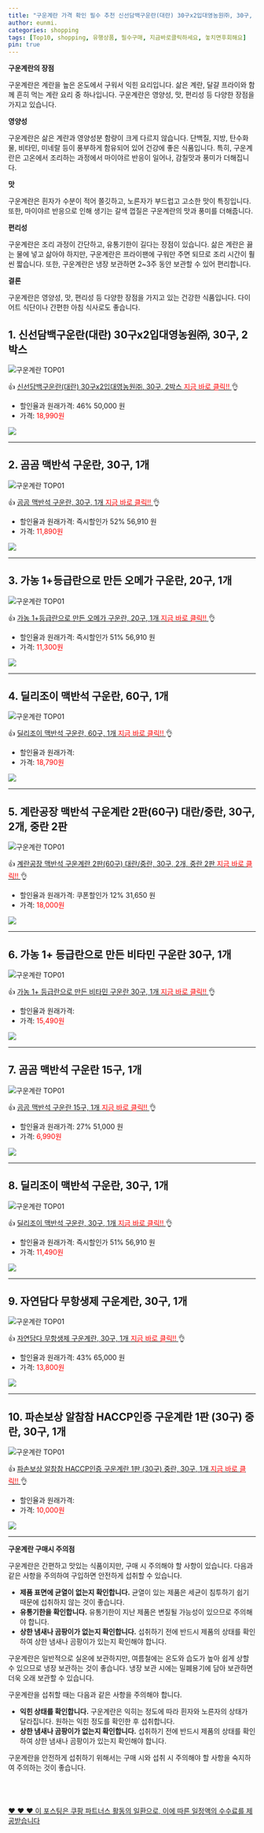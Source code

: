 ```yaml
---
title: "구운계란 가격 확인 필수 추천 신선담백구운란(대란) 30구x2입대영농원㈜, 30구, 2박스 비교 장점 구매가이드"
author: eunmi.
categories: shopping
tags: [Top10, shopping, 유행상품, 필수구매, 지금바로클릭하세요, 놓치면후회해요]
pin: true
---
```

**구운계란의 장점**

구운계란은 계란을 높은 온도에서 구워서 익힌 요리입니다. 삶은 계란, 달걀 프라이와 함께 흔히 먹는 계란 요리 중 하나입니다. 구운계란은 영양성, 맛, 편리성 등 다양한 장점을 가지고 있습니다.

**영양성**

구운계란은 삶은 계란과 영양성분 함량이 크게 다르지 않습니다. 단백질, 지방, 탄수화물, 비타민, 미네랄 등이 풍부하게 함유되어 있어 건강에 좋은 식품입니다. 특히, 구운계란은 고온에서 조리하는 과정에서 마이야르 반응이 일어나, 감칠맛과 풍미가 더해집니다.

**맛**

구운계란은 흰자가 수분이 적어 쫄깃하고, 노른자가 부드럽고 고소한 맛이 특징입니다. 또한, 마이야르 반응으로 인해 생기는 갈색 껍질은 구운계란의 맛과 풍미를 더해줍니다.

**편리성**

구운계란은 조리 과정이 간단하고, 유통기한이 길다는 장점이 있습니다. 삶은 계란은 끓는 물에 넣고 삶아야 하지만, 구운계란은 프라이팬에 구워만 주면 되므로 조리 시간이 훨씬 짧습니다. 또한, 구운계란은 냉장 보관하면 2~3주 동안 보관할 수 있어 편리합니다.

**결론**

구운계란은 영양성, 맛, 편리성 등 다양한 장점을 가지고 있는 건강한 식품입니다. 다이어트 식단이나 간편한 아침 식사로도 좋습니다.

   

## 1. 신선담백구운란(대란) 30구x2입대영농원㈜, 30구, 2박스

![구운계란 TOP01](https://thumbnail6.coupangcdn.com/thumbnails/remote/230x230ex/image/vendor_inventory/1893/d26c60807fcf9241ced7eb311de44c9dc6b0ecbc232be59603a3c5d094fe.jpg)


👍 [신선담백구운란(대란) 30구x2입대영농원㈜, 30구, 2박스 <font color=red> 지금 바로 클릭!! </font> ](https://link.coupang.com/re/AFFSDP?lptag=AF3617701&subid=GithubCoopas&pageKey=7297437258&traceid=V0-153&itemId=18665648129&vendorItemId=85585481574) 👌 


- 할인율과 원래가격: 46%  50,000   원
- 가격: <span style='color:red'>18,990원</span>

[![](/discount_price.png)](https://link.coupang.com/re/AFFSDP?lptag=AF3617701&subid=GithubCoopas&pageKey=7297437258&traceid=V0-153&itemId=18665648129&vendorItemId=85585481574)

---


   

## 2. 곰곰 맥반석 구운란, 30구, 1개

![구운계란 TOP01](https://thumbnail9.coupangcdn.com/thumbnails/remote/230x230ex/image/retail/images/3468942366558178-80e3d11c-c9d5-45d0-843a-19c8b47026ac.jpg)


👍 [곰곰 맥반석 구운란, 30구, 1개 <font color=red> 지금 바로 클릭!! </font> ](https://link.coupang.com/re/AFFSDP?lptag=AF3617701&subid=GithubCoopas&pageKey=1354181605&traceid=V0-153&itemId=2382768229&vendorItemId=70378249265) 👌 


- 할인율과 원래가격: 즉시할인가 52%  56,910   원
- 가격: <span style='color:red'>11,890원</span>

[![](/discount_price.png)](https://link.coupang.com/re/AFFSDP?lptag=AF3617701&subid=GithubCoopas&pageKey=1354181605&traceid=V0-153&itemId=2382768229&vendorItemId=70378249265)

---


   

## 3. 가농 1+등급란으로 만든 오메가 구운란, 20구, 1개

![구운계란 TOP01](https://thumbnail10.coupangcdn.com/thumbnails/remote/230x230ex/image/retail/images/6011763808770807-48085feb-1c9b-4cf7-8d4f-5b3f29b80bd3.jpg)


👍 [가농 1+등급란으로 만든 오메가 구운란, 20구, 1개 <font color=red> 지금 바로 클릭!! </font> ](https://link.coupang.com/re/AFFSDP?lptag=AF3617701&subid=GithubCoopas&pageKey=1445352046&traceid=V0-153&itemId=2490591497&vendorItemId=70483793573) 👌 


- 할인율과 원래가격: 즉시할인가 51%  56,910   원
- 가격: <span style='color:red'>11,300원</span>

[![](/discount_price.png)](https://link.coupang.com/re/AFFSDP?lptag=AF3617701&subid=GithubCoopas&pageKey=1445352046&traceid=V0-153&itemId=2490591497&vendorItemId=70483793573)

---


   

## 4. 딜리조이 맥반석 구운란, 60구, 1개

![구운계란 TOP01](https://thumbnail9.coupangcdn.com/thumbnails/remote/230x230ex/image/retail/images/1839760104320376-1f7c9219-9a2c-410d-a55f-5e34776762bb.jpg)


👍 [딜리조이 맥반석 구운란, 60구, 1개 <font color=red> 지금 바로 클릭!! </font> ](https://link.coupang.com/re/AFFSDP?lptag=AF3617701&subid=GithubCoopas&pageKey=6396290287&traceid=V0-153&itemId=13659358949&vendorItemId=80911810127) 👌 


- 할인율과 원래가격: 
- 가격: <span style='color:red'>18,790원</span>

[![](/discount_price.png)](https://link.coupang.com/re/AFFSDP?lptag=AF3617701&subid=GithubCoopas&pageKey=6396290287&traceid=V0-153&itemId=13659358949&vendorItemId=80911810127)

---


   

## 5. 계란공장 맥반석 구운계란 2판(60구) 대란/중란, 30구, 2개, 중란 2판

![구운계란 TOP01](https://thumbnail7.coupangcdn.com/thumbnails/remote/230x230ex/image/vendor_inventory/6dbb/e772f927b4c7e2e61bf3cd5f0d2afb5f9b4ac56f7005f6ba15bb51937380.jpg)


👍 [계란공장 맥반석 구운계란 2판(60구) 대란/중란, 30구, 2개, 중란 2판 <font color=red> 지금 바로 클릭!! </font> ](https://link.coupang.com/re/AFFSDP?lptag=AF3617701&subid=GithubCoopas&pageKey=7465417160&traceid=V0-153&itemId=19468234893&vendorItemId=78969709470) 👌 


- 할인율과 원래가격: 쿠폰할인가 12%  31,650   원
- 가격: <span style='color:red'>18,000원</span>

[![](/discount_price.png)](https://link.coupang.com/re/AFFSDP?lptag=AF3617701&subid=GithubCoopas&pageKey=7465417160&traceid=V0-153&itemId=19468234893&vendorItemId=78969709470)

---


   

## 6. 가농 1+ 등급란으로 만든 비타민 구운란 30구, 1개

![구운계란 TOP01](https://thumbnail9.coupangcdn.com/thumbnails/remote/230x230ex/image/retail/images/18413133029853163-5da03268-efa8-47ef-89f8-931233ef024a.jpg)


👍 [가농 1+ 등급란으로 만든 비타민 구운란 30구, 1개 <font color=red> 지금 바로 클릭!! </font> ](https://link.coupang.com/re/AFFSDP?lptag=AF3617701&subid=GithubCoopas&pageKey=4947691572&traceid=V0-153&itemId=6530171407&vendorItemId=73824958701) 👌 


- 할인율과 원래가격: 
- 가격: <span style='color:red'>15,490원</span>

[![](/discount_price.png)](https://link.coupang.com/re/AFFSDP?lptag=AF3617701&subid=GithubCoopas&pageKey=4947691572&traceid=V0-153&itemId=6530171407&vendorItemId=73824958701)

---


   

## 7. 곰곰 맥반석 구운란 15구, 1개

![구운계란 TOP01](https://thumbnail7.coupangcdn.com/thumbnails/remote/230x230ex/image/retail/images/16059394867506280-1044d9bf-70c5-401f-93ca-0ebfd4638c6e.jpg)


👍 [곰곰 맥반석 구운란 15구, 1개 <font color=red> 지금 바로 클릭!! </font> ](https://link.coupang.com/re/AFFSDP?lptag=AF3617701&subid=GithubCoopas&pageKey=1354181605&traceid=V0-153&itemId=13079252201&vendorItemId=80340874439) 👌 


- 할인율과 원래가격: 27%  51,000   원
- 가격: <span style='color:red'>6,990원</span>

[![](/discount_price.png)](https://link.coupang.com/re/AFFSDP?lptag=AF3617701&subid=GithubCoopas&pageKey=1354181605&traceid=V0-153&itemId=13079252201&vendorItemId=80340874439)

---


   

## 8. 딜리조이 맥반석 구운란, 30구, 1개

![구운계란 TOP01](https://thumbnail6.coupangcdn.com/thumbnails/remote/230x230ex/image/retail/images/1416175736424553-4b226b81-ff6d-4dd7-9a90-7028735b91fc.jpg)


👍 [딜리조이 맥반석 구운란, 30구, 1개 <font color=red> 지금 바로 클릭!! </font> ](https://link.coupang.com/re/AFFSDP?lptag=AF3617701&subid=GithubCoopas&pageKey=6396290287&traceid=V0-153&itemId=13659358674&vendorItemId=80911810136) 👌 


- 할인율과 원래가격: 즉시할인가 51%  56,910   원
- 가격: <span style='color:red'>11,490원</span>

[![](/discount_price.png)](https://link.coupang.com/re/AFFSDP?lptag=AF3617701&subid=GithubCoopas&pageKey=6396290287&traceid=V0-153&itemId=13659358674&vendorItemId=80911810136)

---


   

## 9. 자연담다 무항생제 구운계란, 30구, 1개

![구운계란 TOP01](https://thumbnail7.coupangcdn.com/thumbnails/remote/230x230ex/image/vendor_inventory/271a/c826a0752305048685bf48baa098248401a35a3975d089b8c458de93552a.jpg)


👍 [자연담다 무항생제 구운계란, 30구, 1개 <font color=red> 지금 바로 클릭!! </font> ](https://link.coupang.com/re/AFFSDP?lptag=AF3617701&subid=GithubCoopas&pageKey=1355285100&traceid=V0-153&itemId=3651931616&vendorItemId=71637324479) 👌 


- 할인율과 원래가격: 43%  65,000   원
- 가격: <span style='color:red'>13,800원</span>

[![](/discount_price.png)](https://link.coupang.com/re/AFFSDP?lptag=AF3617701&subid=GithubCoopas&pageKey=1355285100&traceid=V0-153&itemId=3651931616&vendorItemId=71637324479)

---


   

## 10. 파손보상 알참참 HACCP인증 구운계란 1판 (30구) 중란, 30구, 1개

![구운계란 TOP01](https://thumbnail6.coupangcdn.com/thumbnails/remote/230x230ex/image/vendor_inventory/a2f4/23fa6d9d8bbc1fc90fedd0eb36e1182d48860c5b77741fbaa88aabce083e.jpg)


👍 [파손보상 알참참 HACCP인증 구운계란 1판 (30구) 중란, 30구, 1개 <font color=red> 지금 바로 클릭!! </font> ](https://link.coupang.com/re/AFFSDP?lptag=AF3617701&subid=GithubCoopas&pageKey=6687007049&traceid=V0-153&itemId=15440807551&vendorItemId=75285893313) 👌 


- 할인율과 원래가격: 
- 가격: <span style='color:red'>10,000원</span>

[![](/discount_price.png)](https://link.coupang.com/re/AFFSDP?lptag=AF3617701&subid=GithubCoopas&pageKey=6687007049&traceid=V0-153&itemId=15440807551&vendorItemId=75285893313)

---
**구운계란 구매시 주의점**

구운계란은 간편하고 맛있는 식품이지만, 구매 시 주의해야 할 사항이 있습니다. 다음과 같은 사항을 주의하여 구입하면 안전하게 섭취할 수 있습니다.

* **제품 표면에 균열이 없는지 확인합니다.** 균열이 있는 제품은 세균이 침투하기 쉽기 때문에 섭취하지 않는 것이 좋습니다.
* **유통기한을 확인합니다.** 유통기한이 지난 제품은 변질될 가능성이 있으므로 주의해야 합니다.
* **상한 냄새나 곰팡이가 없는지 확인합니다.** 섭취하기 전에 반드시 제품의 상태를 확인하여 상한 냄새나 곰팡이가 있는지 확인해야 합니다.

구운계란은 일반적으로 실온에 보관하지만, 여름철에는 온도와 습도가 높아 쉽게 상할 수 있으므로 냉장 보관하는 것이 좋습니다. 냉장 보관 시에는 밀폐용기에 담아 보관하면 더욱 오래 보관할 수 있습니다.

구운계란을 섭취할 때는 다음과 같은 사항을 주의해야 합니다.

* **익힌 상태를 확인합니다.** 구운계란은 익히는 정도에 따라 흰자와 노른자의 상태가 달라집니다. 원하는 익힌 정도를 확인한 후 섭취합니다.
* **상한 냄새나 곰팡이가 없는지 확인합니다.** 섭취하기 전에 반드시 제품의 상태를 확인하여 상한 냄새나 곰팡이가 있는지 확인해야 합니다.

구운계란을 안전하게 섭취하기 위해서는 구매 시와 섭취 시 주의해야 할 사항을 숙지하여 주의하는 것이 좋습니다.<br><br><br><br><br> [ ❤ ❤ ❤ 이 포스팅은 쿠팡 파트너스 활동의 일환으로, 이에 따른 일정액의 수수료를 제공받습니다](https://link.coupang.com/a/bcEFyh)